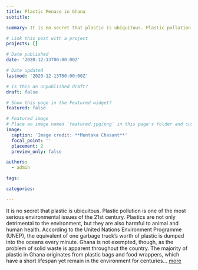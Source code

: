 ```yaml
---
title: Plastic Menace in Ghana
subtitle:

summary: It is no secret that plastic is ubiquitous. Plastic pollution is one of the most serious environmental issues of the 21st century... [more](https://medium.com/@ngumbikiilu95/plastic-menace-in-ghana-525e8f090450)

# Link this post with a project
projects: []

# Date published
date: '2020-12-13T00:00:00Z'

# Date updated
lastmod: '2020-12-13T00:00:00Z'

# Is this an unpublished draft?
draft: false

# Show this page in the Featured widget?
featured: false

# Featured image
# Place an image named `featured.jpg/png` in this page's folder and customize its options here.
image:
  caption: 'Image credit: **Muntaka Chasant**'
  focal_point: ''
  placement: 2
  preview_only: false

authors:
  - admin

tags:

categories:

---
```

It is no secret that plastic is ubiquitous. Plastic pollution is one of the most serious environmental issues of the 21st century. Plastics are not only detrimental to the environment, but they are also harmful to animal and human health. According to the United Nations Environment Programme (UNEP), the equivalent of one garbage truck’s worth of plastic is dumped into the oceans every minute. Ghana is not exempted, though, as the problem of solid waste is apparent throughout the country. The majority of plastic in Ghana originates from plastic bags and food wrappers, which have a short lifespan yet remain in the environment for centuries... [more](https://medium.com/@ngumbikiilu95/plastic-menace-in-ghana-525e8f090450)
